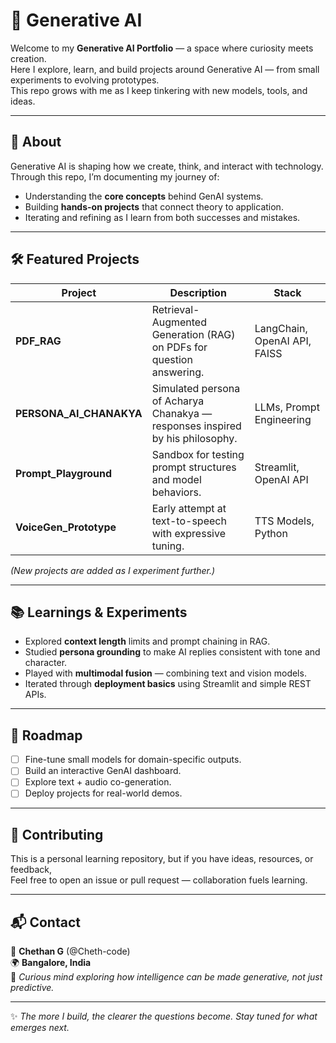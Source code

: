 # 🚀 Generative AI

Welcome to my **Generative AI Portfolio** — a space where curiosity meets creation.  
Here I explore, learn, and build projects around Generative AI — from small experiments to evolving prototypes.  
This repo grows with me as I keep tinkering with new models, tools, and ideas.

---

## 📌 About

Generative AI is shaping how we create, think, and interact with technology.  
Through this repo, I’m documenting my journey of:

- Understanding the **core concepts** behind GenAI systems.  
- Building **hands-on projects** that connect theory to application.  
- Iterating and refining as I learn from both successes and mistakes.  

---

## 🛠️ Featured Projects

| Project | Description | Stack |
|----------|--------------|--------|
| **PDF_RAG** | Retrieval-Augmented Generation (RAG) on PDFs for question answering. | LangChain, OpenAI API, FAISS |
| **PERSONA_AI_CHANAKYA** | Simulated persona of Acharya Chanakya — responses inspired by his philosophy. | LLMs, Prompt Engineering |
| **Prompt_Playground** | Sandbox for testing prompt structures and model behaviors. | Streamlit, OpenAI API |
| **VoiceGen_Prototype** | Early attempt at text-to-speech with expressive tuning. | TTS Models, Python |

*(New projects are added as I experiment further.)*

---

## 📚 Learnings & Experiments

- Explored **context length** limits and prompt chaining in RAG.  
- Studied **persona grounding** to make AI replies consistent with tone and character.  
- Played with **multimodal fusion** — combining text and vision models.  
- Iterated through **deployment basics** using Streamlit and simple REST APIs.  

---

## 🔮 Roadmap

- [ ] Fine-tune small models for domain-specific outputs.  
- [ ] Build an interactive GenAI dashboard.  
- [ ] Explore text + audio co-generation.  
- [ ] Deploy projects for real-world demos.  

---

## 🤝 Contributing

This is a personal learning repository, but if you have ideas, resources, or feedback,  
Feel free to open an issue or pull request — collaboration fuels learning.

---

## 📬 Contact

👤 **Chethan G** (@Cheth-code)  
🌍 **Bangalore, India**  
💭 *Curious mind exploring how intelligence can be made generative, not just predictive.*

---

✨ *The more I build, the clearer the questions become. Stay tuned for what emerges next.*
